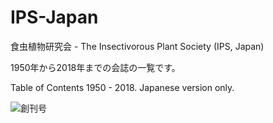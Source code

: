 # IPS-Japan
食虫植物研究会 - The Insectivorous Plant Society (IPS, Japan)

1950年から2018年までの会誌の一覧です。

Table of Contents 1950 - 2018. Japanese version only.

![創刊号](https://github.com/tsajiki/IPS-Japan/blob/master/Journals/001/DSC_3896.jpg)
